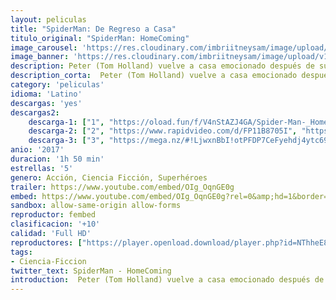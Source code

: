 ```yaml
---
layout: peliculas
title: "SpiderMan: De Regreso a Casa"
titulo_original: "SpiderMan: HomeComing"
image_carousel: 'https://res.cloudinary.com/imbriitneysam/image/upload/v1543806348/homecoming-poster-min.jpg'
image_banner: 'https://res.cloudinary.com/imbriitneysam/image/upload/v1543806348/homecoming-banner-min.jpg'
description: Peter (Tom Holland) vuelve a casa emocionado después de su experiencia con los Vengadores en Capitán América, Civil War. Allí vive con su tía May (Marisa Tomei), bajo la atenta mirada de su nuevo mentor Tony Stark (Robert Downey Jr.). Peter trata de volver a su rutina diaria, aunque siempre distraído en sus pensamientos, intentando demostrar que es alguien más que el amigable vecino Spider-Man. Pero cuando alguien conocido como el Buitre emerge como villano, todo lo que Peter considera más importante en su vida se verá amenazado.
description_corta:  Peter (Tom Holland) vuelve a casa emocionado después de su experiencia con los Vengadores en Capitán América, Civil War. Allí vive con su tía May (Marisa Tomei), bajo la atenta mirada de su nuevo mentor Tony Stark (Robert Downey Jr.). Peter trata de..
category: 'peliculas'
idioma: 'Latino'
descargas: 'yes'
descargas2:
    descarga-1: ["1", "https://oload.fun/f/V4nStAZJ4GA/Spider-Man-_Homecoming_%282017%29_.mp4", "https://www.google.com/s2/favicons?domain=openload.co","OpenLoad","https://res.cloudinary.com/imbriitneysam/image/upload/v1541473684/mexico.png", "Latino", "Full HD"]
    descarga-2: ["2", "https://www.rapidvideo.com/d/FP11B8705I", "https://www.google.com/s2/favicons?domain=www.rapidvideo.com","RapidVideo","https://res.cloudinary.com/imbriitneysam/image/upload/v1541473684/mexico.png", "Latino", "Full HD"]
    descarga-3: ["3", "https://mega.nz/#!LjwxnBbI!otPFDP7CeFyehdj4ytc695ulfMQgMKZqfM0sf3VBn3g", "https://www.google.com/s2/favicons?domain=mega.nz","Mega","https://res.cloudinary.com/imbriitneysam/image/upload/v1541473684/mexico.png", "Latino", "Full HD"] 
anio: '2017'
duracion: '1h 50 min'
estrellas: '5'
genero: Acción, Ciencia Ficción, Superhéroes
trailer: https://www.youtube.com/embed/OIg_OqnGE0g
embed: https://www.youtube.com/embed/OIg_OqnGE0g?rel=0&amp;hd=1&border=0&wmode=opaque&enablejsapi=1&modestbranding=1&controls=1&showinfo=1
sandbox: allow-same-origin allow-forms
reproductor: fembed
clasificacion: '+10'
calidad: 'Full HD'
reproductores: ["https://player.openload.download/player.php?id=NThheE8vVlFPWUVQaGo2Y0JxclF0cjJDOU1FejArRldMcHlsUThON2F4UXh2eEMrTURxK2UranBicDAyNGZ1MlBnblFPMUg1Y1MzVUV0bVU4eUpDNVE9PQ","https://player.openplay.vip/player.php?id=MjkyOQ","https://www.zembed.to/public/dist/asteroid.html?id=f6ac8769537fe650dedbcdbdf5eba224&title=Spider-Man:%20Homecoming","https://animekao.club/kaodrive/embed.php?data=L4clUfAeMN/2jy8unSsaugsUTr1lTQ/Komh5POum5JEsnZSGkSBRl2n9gQrukAJfwYzGLQBh8MdUHnf0cl/EeDGKPdyITLcE/KYhlHcuPt5n9aa7ga1ja+ilSsxcm6rSwNzOQyQT7BlDzeb/e7Sf5zMET+dubOGcmHutTN/OJndgfTiaQWwGAvLRmqyP5s/Afl6WsfsIMZwJisxKJv1XKFx1ddfslWw5BLfKwZ4kdQyGABqzWx0yWLHnEj9xSNEFW8pUukv6TUX56Ouz5iVXcl6wJ8Ye6Nzgx1QIJ3c/BnS0Z8uFx8JhrrepF+pbnVZwrklqxNsKawfvbDfQmPzju3LCcQ2iqPCpsiXzK3ZogGuZt6+QOHYM98GUap0QHrwCEuMGOLuz2bkk2Dw6TU1+0Q==","https://api.cuevana3.io/stream/index.php?file=ek5lbm9xYWNrS0xJMVp5b21KREk0dFBLbjVkaHhkRGdrOG1jbnBpUnhhS1Z6R1ppZWRiQXVkS2JabVY1dTlPa3NNNmFxNEhXczdYVHpZdUxlY2UwdHBXU3FadVkyYURhMDlLYW5walN5ZUxZMHFadnJNZlU","https://player.cuevana2espanol.com/irgotoolp.php?url=eTllbW9hZHpYNURLejlaalg2T3BsYy9PMHNTV29hYWVuY3JYMEpHVm9LRm9uWlRYbTVKL2haK3hmYktRMEphbmFRPT0"]
tags:
- Ciencia-Ficcion
twitter_text: SpiderMan - HomeComing
introduction:  Peter (Tom Holland) vuelve a casa emocionado después de su experiencia con los Vengadores en Capitán América, Civil War. Allí vive con su tía May (Marisa Tomei), bajo la atenta mirada de su nuevo mentor Tony Stark (Robert Downey Jr.). Peter trata de...
---
```












